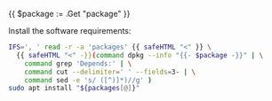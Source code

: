 {{ $package := .Get "package" }}

Install the software requirements:

```bash
IFS=', ' read -r -a 'packages' {{ safeHTML "<" }} \
  {{ safeHTML "<" -}}(command dpkg --info "{{- $package -}}" | \
    command grep 'Depends:' | \
    command cut --delimiter=' ' --fields=3- | \
    command sed -e 's/ ([^)]*)//g' )
sudo apt install "${packages[@]}"
```
